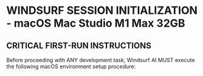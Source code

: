 # WINDSURF SESSION INITIALIZATION - macOS Mac Studio M1 Max 32GB

## CRITICAL FIRST-RUN INSTRUCTIONS

Before proceeding with ANY development task, Windsurf AI MUST execute the following macOS environment setup procedure: